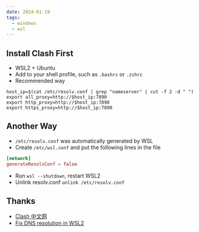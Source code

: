 ```yaml
---
date: 2024-01-19
tags:
  - windows
  - wsl
---
```


## Install Clash First

- WSL2 + Ubuntu
- Add to your shell profile, such as `.bashrc` or `.zshrc`
- Recommended way

```zshrc
host_ip=$(cat /etc/resolv.conf | grep "nameserver" | cut -f 2 -d " ")
export all_proxy=http://$host_ip:7890
export http_proxy=http://$host_ip:7890
export https_proxy=http://$host_ip:7890
```

## Another Way

- `/etc/resolv.conf` was automatically generated by WSL
- Create `/etc/wsl.conf` and put the following lines in the file

```conf
[network]
generateResolvConf = false
```

- Run `wsl --shutdown`, restart WSL2
- Unlink resolv.conf `unlink /etc/resolv.conf`

## Thanks

- [Clash 中文网](https://clashcn.com/clash)
- [Fix DNS resolution in WSL2](https://gist.github.com/coltenkrauter/608cfe02319ce60facd76373249b8ca6)